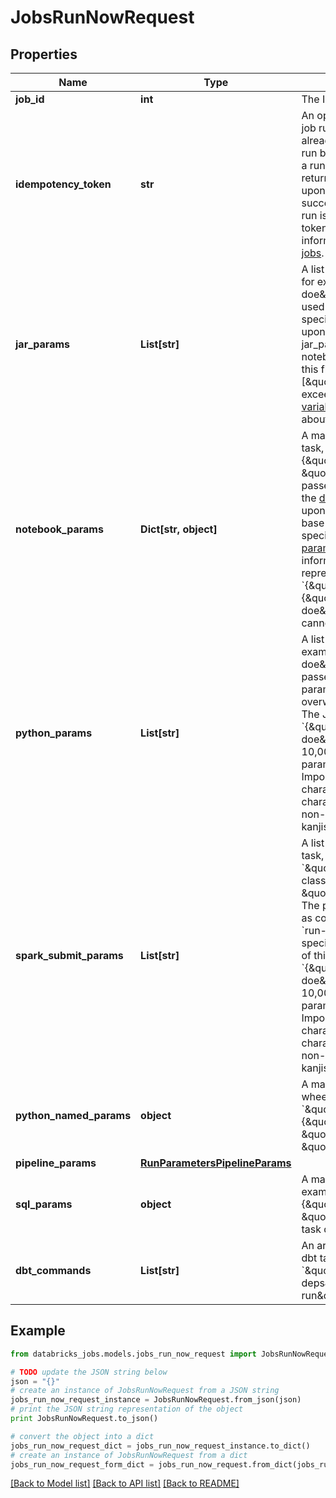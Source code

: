 # JobsRunNowRequest


## Properties
Name | Type | Description | Notes
------------ | ------------- | ------------- | -------------
**job_id** | **int** | The ID of the job to be executed | [optional] 
**idempotency_token** | **str** | An optional token to guarantee the idempotency of job run requests. If a run with the provided token already exists, the request does not create a new run but returns the ID of the existing run instead. If a run with the provided token is deleted, an error is returned.  If you specify the idempotency token, upon failure you can retry until the request succeeds. Databricks guarantees that exactly one run is launched with that idempotency token.  This token must have at most 64 characters.  For more information, see [How to ensure idempotency for jobs](https://docs.microsoft.com/azure/databricks/kb/jobs/jobs-idempotency). | [optional] 
**jar_params** | **List[str]** | A list of parameters for jobs with Spark JAR tasks, for example &#x60;\&quot;jar_params\&quot;: [\&quot;john doe\&quot;, \&quot;35\&quot;]&#x60;. The parameters are used to invoke the main function of the main class specified in the Spark JAR task. If not specified upon &#x60;run-now&#x60;, it defaults to an empty list. jar_params cannot be specified in conjunction with notebook_params. The JSON representation of this field (for example &#x60;{\&quot;jar_params\&quot;:[\&quot;john doe\&quot;,\&quot;35\&quot;]}&#x60;) cannot exceed 10,000 bytes.  Use [Task parameter variables](https://docs.microsoft.com/azure/databricks/jobs#parameter-variables) to set parameters containing information about job runs. | [optional] 
**notebook_params** | **Dict[str, object]** | A map from keys to values for jobs with notebook task, for example &#x60;\&quot;notebook_params\&quot;: {\&quot;name\&quot;: \&quot;john doe\&quot;, \&quot;age\&quot;: \&quot;35\&quot;}&#x60;. The map is passed to the notebook and is accessible through the [dbutils.widgets.get](https://docs.microsoft.com/azure/databricks/dev-tools/databricks-utils#dbutils-widgets) function.  If not specified upon &#x60;run-now&#x60;, the triggered run uses the job’s base parameters.  notebook_params cannot be specified in conjunction with jar_params.  Use [Task parameter variables](https://docs.microsoft.com/azure/databricks/jobs#parameter-variables) to set parameters containing information about job runs.  The JSON representation of this field (for example &#x60;{\&quot;notebook_params\&quot;:{\&quot;name\&quot;:\&quot;john doe\&quot;,\&quot;age\&quot;:\&quot;35\&quot;}}&#x60;) cannot exceed 10,000 bytes. | [optional] 
**python_params** | **List[str]** | A list of parameters for jobs with Python tasks, for example &#x60;\&quot;python_params\&quot;: [\&quot;john doe\&quot;, \&quot;35\&quot;]&#x60;. The parameters are passed to Python file as command-line parameters. If specified upon &#x60;run-now&#x60;, it would overwrite the parameters specified in job setting. The JSON representation of this field (for example &#x60;{\&quot;python_params\&quot;:[\&quot;john doe\&quot;,\&quot;35\&quot;]}&#x60;) cannot exceed 10,000 bytes.  Use [Task parameter variables](https://docs.microsoft.com/azure/databricks/jobs#parameter-variables) to set parameters containing information about job runs.  Important  These parameters accept only Latin characters (ASCII character set). Using non-ASCII characters returns an error. Examples of invalid, non-ASCII characters are Chinese, Japanese kanjis, and emojis. | [optional] 
**spark_submit_params** | **List[str]** | A list of parameters for jobs with spark submit task, for example &#x60;\&quot;spark_submit_params\&quot;: [\&quot;--class\&quot;, \&quot;org.apache.spark.examples.SparkPi\&quot;]&#x60;. The parameters are passed to spark-submit script as command-line parameters. If specified upon &#x60;run-now&#x60;, it would overwrite the parameters specified in job setting. The JSON representation of this field (for example &#x60;{\&quot;python_params\&quot;:[\&quot;john doe\&quot;,\&quot;35\&quot;]}&#x60;) cannot exceed 10,000 bytes.  Use [Task parameter variables](https://docs.microsoft.com/azure/databricks/jobs#parameter-variables) to set parameters containing information about job runs.  Important  These parameters accept only Latin characters (ASCII character set). Using non-ASCII characters returns an error. Examples of invalid, non-ASCII characters are Chinese, Japanese kanjis, and emojis. | [optional] 
**python_named_params** | **object** | A map from keys to values for jobs with Python wheel task, for example &#x60;\&quot;python_named_params\&quot;: {\&quot;name\&quot;: \&quot;task\&quot;, \&quot;data\&quot;: \&quot;dbfs:/path/to/data.json\&quot;}&#x60;. | [optional] 
**pipeline_params** | [**RunParametersPipelineParams**](RunParametersPipelineParams.md) |  | [optional] 
**sql_params** | **object** | A map from keys to values for SQL tasks, for example &#x60;\&quot;sql_params\&quot;: {\&quot;name\&quot;: \&quot;john doe\&quot;, \&quot;age\&quot;: \&quot;35\&quot;}&#x60;. The SQL alert task does not support custom parameters. | [optional] 
**dbt_commands** | **List[str]** | An array of commands to execute for jobs with the dbt task, for example &#x60;\&quot;dbt_commands\&quot;: [\&quot;dbt deps\&quot;, \&quot;dbt seed\&quot;, \&quot;dbt run\&quot;]&#x60; | [optional] 

## Example

```python
from databricks_jobs.models.jobs_run_now_request import JobsRunNowRequest

# TODO update the JSON string below
json = "{}"
# create an instance of JobsRunNowRequest from a JSON string
jobs_run_now_request_instance = JobsRunNowRequest.from_json(json)
# print the JSON string representation of the object
print JobsRunNowRequest.to_json()

# convert the object into a dict
jobs_run_now_request_dict = jobs_run_now_request_instance.to_dict()
# create an instance of JobsRunNowRequest from a dict
jobs_run_now_request_form_dict = jobs_run_now_request.from_dict(jobs_run_now_request_dict)
```
[[Back to Model list]](../README.md#documentation-for-models) [[Back to API list]](../README.md#documentation-for-api-endpoints) [[Back to README]](../README.md)


